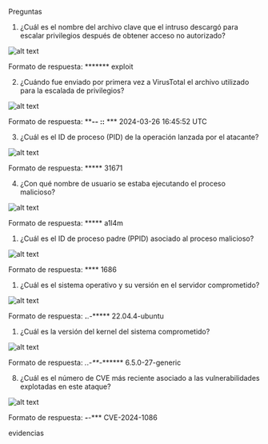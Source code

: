 


Preguntas
1. ¿Cuál es el nombre del archivo clave que el intruso descargó para escalar privilegios después de obtener acceso no autorizado?

![alt text](image.png)

Formato de respuesta: *******
exploit

2. ¿Cuándo fue enviado por primera vez a VirusTotal el archivo utilizado para la escalada de privilegios?

![alt text](image-1.png)

Formato de respuesta: ****-**-** **:**:** ***
2024-03-26 16:45:52 UTC

3. ¿Cuál es el ID de proceso (PID) de la operación lanzada por el atacante?

![alt text](image-2.png)

Formato de respuesta: *****
31671

4. ¿Con qué nombre de usuario se estaba ejecutando el proceso malicioso?

![alt text](image-3.png)

Formato de respuesta: *****
a1l4m

1. ¿Cuál es el ID de proceso padre (PPID) asociado al proceso malicioso?

![alt text](image-4.png)

Formato de respuesta: ****
1686

1. ¿Cuál es el sistema operativo y su versión en el servidor comprometido?

![alt text](image-5.png)

Formato de respuesta: **.**.*-******
22.04.4-ubuntu

1. ¿Cuál es la versión del kernel del sistema comprometido?

![alt text](image-6.png)

Formato de respuesta: *.*.*-**-*******
6.5.0-27-generic

8. ¿Cuál es el número de CVE más reciente asociado a las vulnerabilidades explotadas en este ataque?

![alt text](image-7.png)

Formato de respuesta: ***-****-****
CVE-2024-1086

evidencias